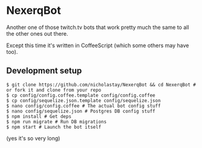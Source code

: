 NexerqBot
============

Another one of those twitch.tv bots that work pretty much the same to all the other ones out there.

Except this time it's written in CoffeeScript (which some others may have too).


## Development setup
```
$ git clone https://github.com/nicholastay/NexerqBot && cd NexerqBot # or fork it and clone from your repo
$ cp config/config.coffee.template config/config.coffee
$ cp config/sequelize.json.template config/sequelize.json
$ nano config/config.coffee # The actual bot config stuff
$ nano config/sequelize.json # Postgres DB config stuff
$ npm install # Get deps
$ npm run migrate # Run DB migrations
$ npm start # Launch the bot itself
```
(yes it's so very long)
